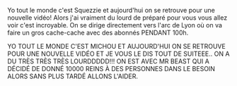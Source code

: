 Yo tout le monde c'est Squezzie et aujourd'hui on se retrouve pour une nouvelle vidéo! 
Alors j'ai vraiment du lourd de préparé pour vous vous allez voir c'est incroyable.
On se dirige directement vers l'arc de Lyon où on va faire un gros cache-cache avec des abonnés PENDANT 100h.

YO TOUT LE MONDE C'EST MICHOU ET AUJOURD'HUI ON SE RETROUVE POUR UNE NOUVELLE VIDÉO ET JE VOUS LE DIS TOUT DE SUITEEE.. 
ON A DU TRÈS TRÈS TRÈS LOURDDDDD!!! ON EST AVEC MR BEAST QUI A DÉCIDÉ DE DONNÉ 10000 REINS À DES PERSONNES DANS LE BESOIN ALORS SANS PLUS TARDÉ ALLONS L'AIDER.
